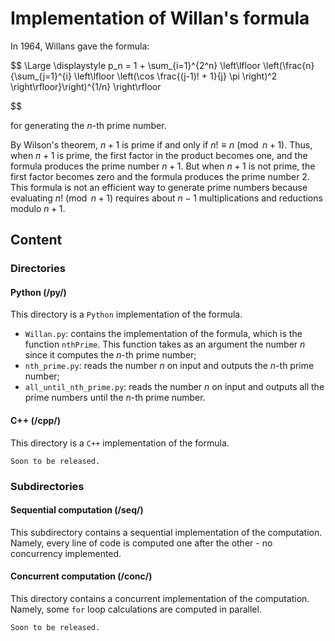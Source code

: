 <h1>Implementation of Willan's formula</h1>

In 1964, Willans gave the formula:

<p align="center">

$$
\Large
\displaystyle p_n = 1 + \sum_{i=1}^{2^n} \left\lfloor \left(\frac{n}{\sum_{j=1}^{i} \left\lfloor \left(\cos \frac{(j-1)! + 1}{j} \pi \right)^2 \right\rfloor}\right)^{1/n} \right\rfloor

$$

</p>

for generating the $n$-th prime number.

By Wilson's theorem, $n+1$ is prime if and only if $n! \equiv n \pmod{n+1}$. Thus, when $n+1$ is prime, the first factor in the product becomes one, and the formula produces the prime number $n+1$. But when $n+1$ is not prime, the first factor becomes zero and the formula produces the prime number $2$. This formula is not an efficient way to generate prime numbers because evaluating $n! \pmod{n+1}$ requires about $n-1$ multiplications and reductions modulo $n+1$.

<h2>Content</h2>
<h3>Directories</h3>
<h4>Python (/py/)</h4>

This directory is a `Python` implementation of the formula.

- `Willan.py`:
contains the implementation of the formula, which is the function `nthPrime`. This function takes as an argument the number $n$ since it computes the $n$-th prime number;
- `nth_prime.py`:
reads the number $n$ on input and outputs the $n$-th prime number;
- `all_until_nth_prime.py`:
reads the number $n$ on input and outputs all the prime numbers until the $n$-th prime number.

<h4>C++ (/cpp/)</h4>

This directory is a `C++` implementation of the formula.

`Soon to be released.`

<h3>Subdirectories</h3>
<h4>Sequential computation (/seq/)</h4>

This subdirectory contains a sequential implementation of the computation. Namely, every line of code is computed one after the other - no concurrency implemented.

<h4> Concurrent computation (/conc/)</h4>

This directory contains a concurrent implementation of the computation. Namely, some `for` loop calculations are computed in parallel.

`Soon to be released.`